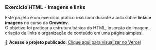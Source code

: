 ### Exercício HTML - Imagens e links
Este projeto é um exercício prático realizado durante a aula sobre **links e imagens** no curso da **Growdev**.  
O objetivo foi praticar a estrutura básica do HTML, inserção de imagem, criação de links e organização de conteúdo em uma página simples.

🔗 **Acesse o projeto publicado**: [Clique aqui para visualizar no Vercel](https://exercicio-html-imagens-links.vercel.app/)
